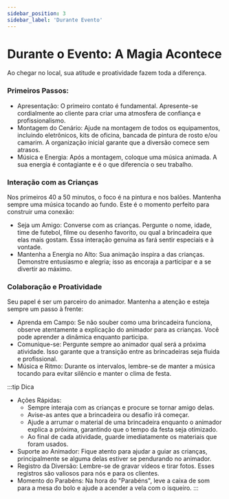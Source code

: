 ```yaml
---
sidebar_position: 3
sidebar_label: 'Durante Evento'
---
```


# Durante o Evento: A Magia Acontece

Ao chegar no local, sua atitude e proatividade fazem toda a diferença.

### Primeiros Passos:

* Apresentação: O primeiro contato é fundamental. Apresente-se cordialmente ao cliente para criar uma atmosfera de confiança e profissionalismo.
* Montagem do Cenário: Ajude na montagem de todos os equipamentos, incluindo eletrônicos, kits de oficina, bancada de pintura de rosto e/ou camarim. A organização inicial garante que a diversão comece sem atrasos.
* Música e Energia: Após a montagem, coloque uma música animada. A sua energia é contagiante e é o que diferencia o seu trabalho.

### Interação com as Crianças
Nos primeiros 40 a 50 minutos, o foco é na pintura e nos balões. Mantenha sempre uma música tocando ao fundo. Este é o momento perfeito para construir uma conexão:

* Seja um Amigo: Converse com as crianças. Pergunte o nome, idade, time de futebol, filme ou desenho favorito, ou qual a brincadeira que elas mais gostam. Essa interação genuína as fará sentir especiais e à vontade.
* Mantenha a Energia no Alto: Sua animação inspira a das crianças. Demonstre entusiasmo e alegria; isso as encoraja a participar e a se divertir ao máximo.

### Colaboração e Proatividade
Seu papel é ser um parceiro do animador. Mantenha a atenção e esteja sempre um passo à frente:

* Aprenda em Campo: Se não souber como uma brincadeira funciona, observe atentamente a explicação do animador para as crianças. Você pode aprender a dinâmica enquanto participa.
* Comunique-se: Pergunte sempre ao animador qual será a próxima atividade. Isso garante que a transição entre as brincadeiras seja fluida e profissional.
* Música e Ritmo: Durante os intervalos, lembre-se de manter a música tocando para evitar silêncio e manter o clima de festa.

:::tip Dica
- Ações Rápidas:
  - Sempre interaja com as crianças e procure se tornar amigo delas.
  - Avise-as antes que a brincadeira ou desafio irá começar.
  - Ajude a arrumar o material de uma brincadeira enquanto o animador explica a próxima, garantindo que o tempo da festa seja otimizado.
  - Ao final de cada atividade, guarde imediatamente os materiais que foram usados.
- Suporte ao Animador: Fique atento para ajudar a guiar as crianças, principalmente se alguma delas estiver se pendurando no animador.
- Registro da Diversão: Lembre-se de gravar vídeos e tirar fotos. Esses registros são valiosos para nós e para os clientes.
- Momento do Parabéns: Na hora do "Parabéns", leve a caixa de som para a mesa do bolo e ajude a acender a vela com o isqueiro.
:::